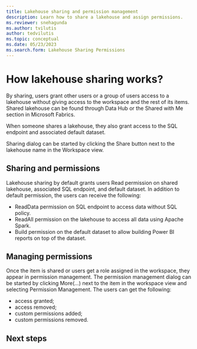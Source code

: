 ```yaml
---
title: Lakehouse sharing and permission management
description: Learn how to share a lakehouse and assign permissions.
ms.reviewer: snehagunda
ms.author: tvilutis
author: tedvilutis
ms.topic: conceptual
ms.date: 05/23/2023
ms.search.form: Lakehouse Sharing Permissions
---
```


# How lakehouse sharing works?
By sharing, users grant other users or a group of users access to a lakehouse without giving access to the workspace and the rest of its items. Shared lakehouse can be found through Data Hub or the Shared with Me section in Microsoft Fabrics.

When someone shares a lakehouse, they also grant access to the SQL endpoint and associated default dataset.

Sharing dialog can be started by clicking the Share button next to the lakehouse name in the Workspace view.

## Sharing and permissions
Lakehouse sharing by default grants users Read permission on shared lakehouse, associated SQL endpoint, and default dataset. In addition to default permission, the users can receive the following:
- ReadData permission on SQL endpoint to access data without SQL policy.
- ReadAll permission on the lakehouse to access all data using Apache Spark.
- Build permission on the default dataset to allow building Power BI reports on top of the dataset.

## Managing permissions
Once the item is shared or users get a role assigned in the workspace, they appear in permission management. The permission management dialog can be started by clicking More(...) next to the item in the workspace view and selecting Permission Management. The users can get the following:
- access granted;
- access removed;
- custom permissions added;
- custom permissions removed.

## Next steps


